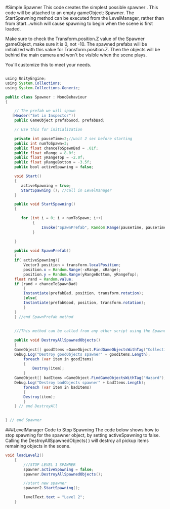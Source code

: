 #Simple Spawner
This code creates the simplest possible spawner
.
This code will be attached to an empty gameObject: Spawner.  The StartSpawning method can be executed from the LevelManager, rather than from Start...which will cause spawning to begin when the scene is first loaded. 

Make sure to check the Transform.position.Z value of the Spawner gameObject, make sure it is 0, not -10.  The spawned prefabs will be initialized with this value for Transform.position.Z. Then the objects will be behind the main camera and won't be visible when the scene plays.  

You'll customize this to meet your needs.  

```java

using UnityEngine;
using System.Collections;
using System.Collections.Generic;

public class Spawner : MonoBehaviour
{

    // The prefab we will spawn
   [Header("Set in Inspector")]
    public GameObject prefabGood, prefabBad;

    // Use this for initialization

    private int pauseTime=2;//wait 2 sec before starting
    public int numToSpawn=3;
    public float chanceToSpawnBad = .01f;
    public float xRange = 8.0f;
    public float yRangeTop = -2.0f;
    public float yRangeBottom = -3.5f;
    public bool activeSpawning = false;

    void Start()
    {
       activeSpawning = true;
       StartSpawning (); //call in LevelManager
    }

    public void StartSpawning()
    {

       for (int i = 0; i < numToSpawn; i++)
            {
                Invoke("SpawnPrefab", Random.Range(pauseTime, pauseTime * 2.0f));
            }

    }
    
    public void SpawnPrefab()
    {
    if( activeSpawning){
        Vector3 position = transform.localPosition;
        position.x = Random.Range(-xRange, xRange);
        position.y = Random.Range(yRangeBottom, yRangeTop);
    float rand = Random.value;
    if (rand < chanceToSpawnBad)
        {
        Instantiate(prefabBad, position, transform.rotation);
        }else{
        Instantiate(prefabGood, position, transform.rotation);
        }
    }  
    } //end SpawnPrefab method
    
    
    ///This method can be called from any other script using the Spawner object, to destroy all spawned objects with Tags as shown.

    public void DestroyAllSpawnedObjects()
    {
    GameObject[] goodItems =GameObject.FindGameObjectsWithTag("Collectible");
    Debug.Log("Destroy goodObjects spawner" + goodItems.Length);
        foreach (var item in goodItems)
        {
            Destroy(item);
        }
    GameObject[] badItems =GameObject.FindGameObjectsWithTag("Hazard");
    Debug.Log("Destroy badObjects spawner" + badItems.Length);
        foreach (var item in badItems)
        {
        Destroy(item);
        }
    } // end DestroyAll

    
} // end Spawner
```
###LevelManager Code to Stop Spawning
The code below shows how to stop spawning for the spawner object, by setting activeSpawning to false. Calling the DestroyAllSpawnedObjects( ) will destroy all pickup items remaining objects in the scene. 


```java
void loadLevel2()
    {
        ///STOP LEVEL 1 SPAWNER
        spawner.activeSpawning = false;
        spawner.DestroyAllSpawnedObjects();

        //start new spawner
        spawner2.StartSpawning();

        levelText.text = "Level 2";
    }

```


